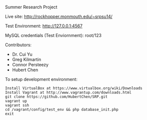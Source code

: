 Summer Research Project

Live site: http://rockhopper.monmouth.edu/~srpsu14/

Test Environment: http://127.0.0.1:4567

MySQL credentials (Test Enviornment): root/123

Contributors: 
* Dr. Cui Yu
* Greg Kilmartin
* Connor Persteezy
* Hubert Chen

To setup development environment:

	Install VirtualBox at https://www.virtualbox.org/wiki/Downloads	
	Install Vagrant at http://www.vagrantup.com/downloads.html
	git clone https://github.com/HubertChen/SRP.git
	vagrant up
	vagrant ssh
	cd /vagrant/config/test_env && php database_init.php
	exit

